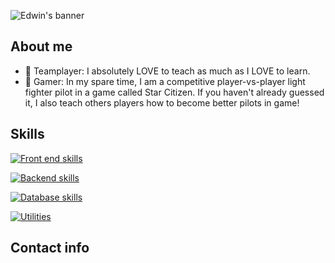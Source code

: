 ![Edwin's banner](https://github.com/smileycrew/smileycrew/assets/141660805/344950d4-b034-4506-9648-a59a75726fed)
## About me
- 🏅 Teamplayer: I absolutely LOVE to teach as much as I LOVE to learn.
- 🚀 Gamer: In my spare time, I am a competitive player-vs-player light fighter pilot in a game called Star Citizen. If you haven't already guessed it, I also teach others players how to become better pilots in game!
## Skills
[![Front end skills](https://skillicons.dev/icons?i=js,css,tailwind,html,react)](https://skillicons.dev)

[![Backend skills](https://skillicons.dev/icons?i=cs,dotnet)](https://skillicons.dev)

[![Database skills](https://skillicons.dev/icons?i=postman,sqlite,postgres)](https://skillicons.dev)

[![Utilities](https://skillicons.dev/icons?i=vscode,github,figma)](https://skillicons.dev)
## Contact info
<a href="https://www.linkedin.com/in/edwin-moz/">
  <img src="https://skillicons.dev/icons?i=linkedin" alt="" />
</a>
<!--
**smileycrew/smileycrew** is a ✨ _special_ ✨ repository because its `README.md` (this file) appears on your GitHub profile.

Here are some ideas to get you started:
- 🔭 I’m currently working on ...
- 🌱 I’m currently learning ...
- 👯 I’m looking to collaborate on ...
- 🤔 I’m looking for help with ...
- 💬 Ask me about ...
- 📫 How to reach me: ...
- 😄 Pronouns: ...
- ⚡ Fun fact: ...
-->
